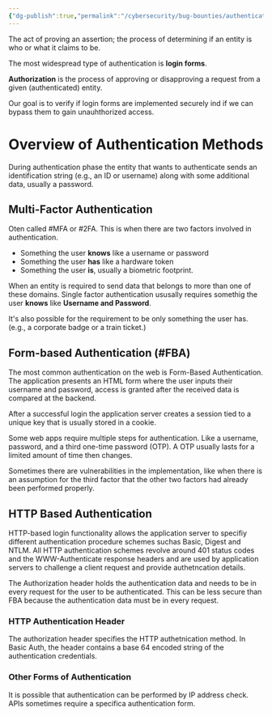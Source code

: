 ```yaml
---
{"dg-publish":true,"permalink":"/cybersecurity/bug-bounties/authentication/"}
---
```


The act of proving an assertion; the process of determining if an entity is who or what it claims to be.

The most widespread type of authentication is **login forms**.

**Authorization** is the process of approving or disapproving a request from a given (authenticated) entity.

Our goal is to verify if login forms are implemented securely ind if we can bypass them to gain unauhthorized access.

# Overview of Authentication Methods

During authentication phase the entity that wants to authenticate sends an identification string (e.g., an ID or username) along with some additional data, usually a password.

## Multi-Factor Authentication

Oten called #MFA or #2FA. This is when there are two factors involved in authentication.
* Something the user **knows** like a username or password
* Something the user **has** like a hardware token
* Something the user **is**, usually a biometric footprint.

When an entity is required to send data that belongs to more than one of these domains. Single factor authentication ususally requires somethig the user **knows** like **Username and Password**.

It's also possible for the requirement to be only something the user has.  (e.g., a corporate badge or a train ticket.)

## Form-based Authentication (#FBA)

The most common authentication on the web is Form-Based Authentication. The application presents an HTML form where the user inputs their username and password, access is granted after the received data is compared at the backend.

After a successful login the application server creates a session tied to a unique key that is usually stored in a cookie.

Some web apps require multiple steps for authentication. Like a username, password, and a third one-time password (OTP). A OTP usually lasts for a limited amount of time then changes.

Sometimes there are vulnerabilities in the implementation, like when there is an assumption for the third factor that the other two factors had already been performed properly.

## HTTP Based Authentication

HTTP-based login functionality allows the application server to specifiy different authentication procedure schemes suchas Basic, Digest and NTLM. All HTTP authentication schemes revolve around 401 status codes and the WWW-Authenticate response headers and are used by application servers to challenge a client request and provide authetncation details.

The Authorization header holds the authentication data and needs to be in every request for the user to be authenticated. This can be less secure than FBA because the authentication data must be in every request.

### HTTP Authentication Header

The authorization header specifies the HTTP authetnication method. In Basic Auth, the header contains a base 64 encoded string of the authentication credentials.

### Other Forms of Authentication

It is possible that authentication can be performed by IP address check. APIs sometimes require a specifica authentication form.